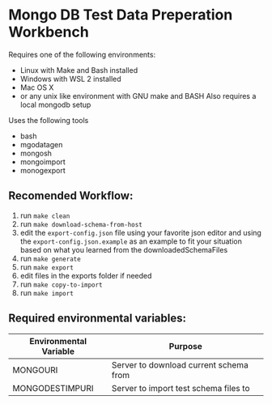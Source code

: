 # Mongo DB Test Data Preperation Workbench



Requires one of the following environments:
- Linux with Make and Bash installed
- Windows with WSL 2 installed
- Mac OS X
- or any unix like environment with GNU make and BASH
Also requires a local mongodb setup

Uses the following tools
- bash
- mgodatagen
- mongosh
- mongoimport
- monogexport

## Recomended Workflow:
1) run `make clean`
2) run `make download-schema-from-host`
3) edit the `export-config.json` file using your favorite json editor and using the `export-config.json.example` as an example to fit your situation based on what you learned from the downloadedSchemaFiles
4) run `make generate`
5) run `make export`
6) edit files in the exports folder if needed
7) run `make copy-to-import`
8) run `make import`

## Required environmental variables:

| Environmental Variable | Purpose |
| ---------------------- | ------------------------------------------ |
| MONGOURI | Server to download current schema from |
| MONGODESTIMPURI | Server to import test schema files to |

